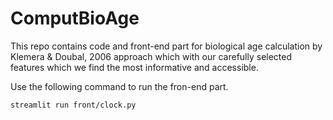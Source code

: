 # ComputBioAge
This repo contains code and front-end part for biological age calculation by Klemera &amp; Doubal, 2006 approach which with our carefully selected features which we find the most informative and accessible.

Use the following command to run the fron-end part.

```
streamlit run front/clock.py
```


